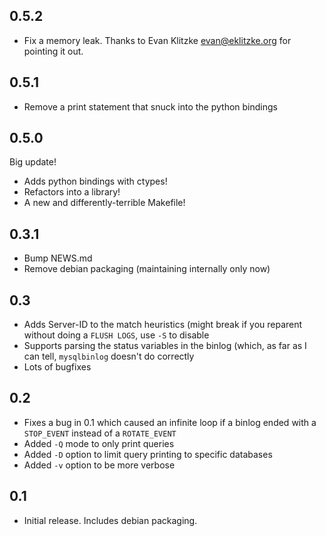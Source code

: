 0.5.2
-----
* Fix a memory leak. Thanks to Evan Klitzke <evan@eklitzke.org> for pointing it
  out.

0.5.1
-----
* Remove a print statement that snuck into the python bindings

0.5.0
-----
Big update!

* Adds python bindings with ctypes!
* Refactors into a library!
* A new and differently-terrible Makefile!

0.3.1
-----
* Bump NEWS.md
* Remove debian packaging (maintaining internally only now)

0.3
---
* Adds Server-ID to the match heuristics (might break if you reparent
  without doing a `FLUSH LOGS`, use `-S` to disable
* Supports parsing the status variables in the binlog (which, as far as
  I can tell, `mysqlbinlog` doesn't do correctly
* Lots of bugfixes

0.2
---
* Fixes a bug in 0.1 which caused an infinite loop if a binlog ended with a
  `STOP_EVENT` instead of a `ROTATE_EVENT`
* Added `-Q` mode to only print queries
* Added `-D` option to limit query printing to specific databases
* Added `-v` option to be more verbose

0.1
---
* Initial release. Includes debian packaging.
